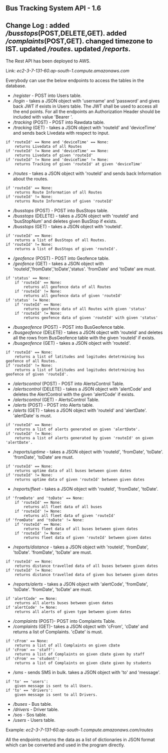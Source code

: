 Bus Tracking System API - 1.6
--------------------------------
Change Log : added _/busstops_(POST,DELETE,GET). added _/complaints_(POST,GET). changed timezone to IST. updated _/routes_. updated _/reports_.
--------------------------------
The Rest API has been deployed to AWS.

Link: _ec2-3-7-131-60.ap-south-1.compute.amazonaws.com_

Everybody can use the below endpoints to access the tables in the database.

* _/register_ - POST into Users table.
* _/login_ - takes a JSON object with 'username' and 'password' and gives back JWT if exists in Users table. The JWT shall be used to access all the end points. For all the endpoints an Authorization Header should be included with value 'Bearer <JWT>'.
* _/tracking_ (POST) - POST into Rawdata table.
* _/tracking_ (GET) - takes a JSON object with 'routeId' and 'deviceTime' and sends back Livedata with respect to input.
```
if 'routeId' == None and 'deviceTime' == None:
	returns Livedata of all Routes
if 'routeId' != None and 'deviceTime' == None:
	returns Livedata of given 'routeId'
if 'routeId' != None and 'deviceTime' != None:
	returns Tracking of given 'routeId' at given 'deviceTime'
```
* _/routes_ - takes a JSON object with 'routeId' and sends back Information about the routes.
```
if 'routeId' == None:
	returns Route Information of all Routes
if 'routeId' != None:
	returns Route Information of given 'routeId'
```
* _/busstops_ (POST) - POST into BusStops table.
* _/busstops_ (DELETE) - takes a JSON object with 'routeId' and 'busStopNum' and deletes given BusStop if exists.
* _/busstops_ (GET) - takes a JSON object with 'routeId'.
```
if 'routeId' == None:
	returns a list of BusStops of all Routes.
if 'routeId' != None:
	returns a list of BusStops of given 'routeId'.
```
* _/geofence_ (POST) - POST into Geofence table.
* _/geofence_ (GET) - takes a JSON object with 'routeId','fromDate','toDate','status'. 'fromDate' and 'toDate' are must.
```
if 'status' == None:
	if 'routeId' == None:
		returns all geofence data of all Routes
	if 'routeId' != None:
		returns all geofence data of given 'routeId'
if 'status' != None:
	if 'routeId' == None:
		returns geofence data of all Routes with given 'status'
	if 'routeId' != None:
		returns geofence data of given 'routeId' with given 'status'
```
* _/busgeofence_ (POST) - POST into BusGeofence table.
* _/busgeofence_ (DELETE) - takes a JSON object with 'routeId' and deletes all the rows from BusGeofence table with the given 'routeId' if exists.
* _/busgeofence_ (GET) - takes a JSON object with 'routeId'.
```
if 'routeId' == None:
	returns a list of latitudes and logitudes detetrmining bus geofence of all Routes.
if 'routeId' != None:
	returns a list of latitudes and logitudes detetrmining bus geofence of given 'routeId'.
```
* _/alertscontrol_ (POST) - POST into AlertsControl Table.
* _/alertscontrol_ (DELETE) - takes a JSON object with 'alertCode' and deletes the AlertControl with the given 'alertCode' if exists.
* _/alertscontrol_ (GET) - AlertsControl Table.
* _/alerts_ (POST) - POST into Alerts table.
* _/alerts_ (GET) - takes a JSON object with 'routeId' and 'alertDate'. 'alertDate' is must.
```
if 'routeId' == None:
	returns a list of alerts generated on given 'alertDate'.
if 'routeId' != None:
	returns a list of alerts generated by given 'routeId' on given 'alertDate'.
```
* _/reports/uptime_ - takes a JSON object with 'routeId', 'fromDate', 'toDate'. 'fromDate', 'toDate' are must.
```
if 'routeId' == None:
	returns uptime data of all buses between given dates
if 'routeId' != None:
	returns uptime data of given 'routeId' between given dates
```
* _/reports/fleet_ - takes a JSON object with 'routeId', 'fromDate', 'toDate'.
```
if 'fromDate' and 'toDate' == None:
	if 'routeId' == None:
		returns all fleet data of all buses
	if 'routeId' != None:
		returns all fleet data of given 'routeId'
if 'fromDate' and 'toDate' != None:
	if 'routeId' == None:
		returns fleet data of all buses between given dates
	if 'routeId' != None:
		returns fleet data of given 'routeId' between given dates
```
* _/reports/distance_ - takes a JSON object with 'routeId', 'fromDate', 'toDate'. 'fromDate', 'toDate' are must.
```
if 'routeId' == None:
	returns distance travelled data of all buses between given dates
if 'routeId' != None:
	returns distance travelled data of given bus between given dates
```
* _/reports/alerts_ - takes a JSON object with 'alertCode', 'fromDate', 'toDate'. 'fromDate', 'toDate' are must.
```
if 'alertCode' == None:
	returns all alerts buses between given dates
if 'alertCode' != None:
	returns all alerts of given type between given dates
```
* _/complaints_ (POST)- POST into Complaints Table.
* _/complaints_ (GET)- takes a JSON object with 'cFrom', 'cDate' and returns a list of Complaints. 'cDate' is must.
```
if 'cFrom' == None:
	returns a list of all Complaints on given cDate
if 'cFrom' == 'staff':
	returns a list of Complaints on given cDate given by staff
if 'cFrom' == 'student':
	returns a list of Complaints on given cDate given by students
```
* _/sms_ - sends SMS in bulk. takes a JSON object with 'to' and 'message'.
```
if 'to' == 'users':
	given message is sent to all Users.
if 'to' == 'drivers':
	given message is sent to all Drivers.
```
* _/buses_ - Bus table.
* _/drivers_ - Driver table.
* _/sos_ - Sos table.
* _/users_ - Users table.

Example: _ec2-3-7-131-60.ap-south-1.compute.amazonaws.com/routes_

All the endpoints returns the data as a list of dictionaries in JSON format which can be converted and used in the program directly.
